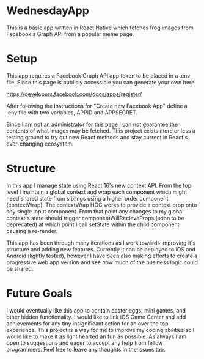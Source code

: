 #  WednesdayApp
This is a basic app written in React Native which fetches frog images from Facebook's Graph API from a popular meme page.

# Setup
This app requires a Facebook Graph API app token to be placed in a .env file. Since this page is publicly accessible you can generate your own here: 

https://developers.facebook.com/docs/apps/register/

After following the instructions for "Create new Facebook App" define a .env file with two variables, APPID and APPSECRET.

Since I am not an administrator for this page I can not guarantee the contents of what images may be fetched. This project exists more or less a testing ground to try out new React methods and stay current in React's ever-changing ecosystem.

# Structure
In this app I manage state using React 16's new context API. From the top level I maintain a global context and wrap each component which might need shared state from siblings using a higher order component (contextWrap). The contextWrap HOC works to provide a context prop onto any single input component. From that point any changes to my global context's state should trigger componentWillRecieveProps (soon to be deprecated) at which point I call setState within the child component causing a re-render.

This app has been through many iterations as I work towards improving it's structure and adding new features. Currently it can be deployed to iOS and Android (lightly tested), however I have been also making efforts to create a progressive web app version and see how much of the business logic could be shared.

# Future Goals
I would eventually like this app to contain easter eggs, mini games, and other hidden functionality. I would like to link iOS Game Center and add achievements for any tiny insignificant action for an over the top experience. This project is a way for me to improve my coding abilities so I would like to make it as light hearted an fun as possible. As always I am open to suggestions and eager to accept any help from fellow programmers. Feel free to leave any thoughts in the issues tab.
